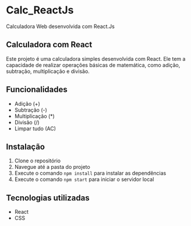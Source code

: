 # Calc_ReactJs
Calculadora Web desenvolvida com React.Js
## Calculadora com React

Este projeto é uma calculadora simples desenvolvida com React. Ele tem a capacidade de realizar operações básicas de matemática, como adição, subtração, multiplicação e divisão.

## Funcionalidades

- Adição (+)
- Subtração (-)
- Multiplicação (*)
- Divisão (/)
- Limpar tudo (AC)

## Instalação

1. Clone o repositório
2. Navegue até a pasta do projeto
3. Execute o comando `npm install` para instalar as dependências
4. Execute o comando `npm start` para iniciar o servidor local

## Tecnologias utilizadas
- React
- CSS


